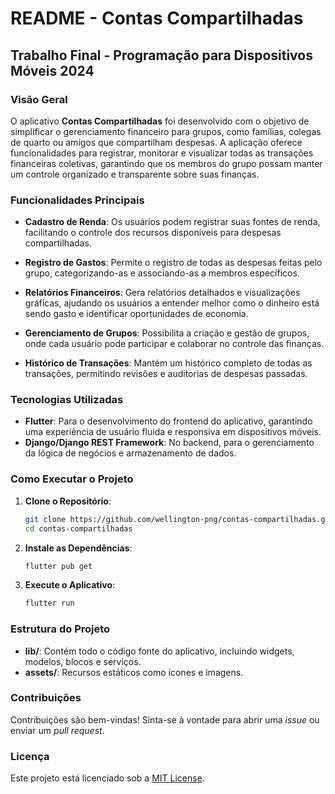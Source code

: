 # README - Contas Compartilhadas

## Trabalho Final - Programação para Dispositivos Móveis 2024

### Visão Geral
O aplicativo **Contas Compartilhadas** foi desenvolvido com o objetivo de simplificar o gerenciamento financeiro para grupos, como famílias, colegas de quarto ou amigos que compartilham despesas. A aplicação oferece funcionalidades para registrar, monitorar e visualizar todas as transações financeiras coletivas, garantindo que os membros do grupo possam manter um controle organizado e transparente sobre suas finanças.

### Funcionalidades Principais
- **Cadastro de Renda**: Os usuários podem registrar suas fontes de renda, facilitando o controle dos recursos disponíveis para despesas compartilhadas.
  
- **Registro de Gastos**: Permite o registro de todas as despesas feitas pelo grupo, categorizando-as e associando-as a membros específicos.

- **Relatórios Financeiros**: Gera relatórios detalhados e visualizações gráficas, ajudando os usuários a entender melhor como o dinheiro está sendo gasto e identificar oportunidades de economia.

- **Gerenciamento de Grupos**: Possibilita a criação e gestão de grupos, onde cada usuário pode participar e colaborar no controle das finanças.

- **Histórico de Transações**: Mantém um histórico completo de todas as transações, permitindo revisões e auditorias de despesas passadas.

### Tecnologias Utilizadas
- **Flutter**: Para o desenvolvimento do frontend do aplicativo, garantindo uma experiência de usuário fluida e responsiva em dispositivos móveis.
- **Django/Django REST Framework**: No backend, para o gerenciamento da lógica de negócios e armazenamento de dados.


### Como Executar o Projeto
1. **Clone o Repositório**:
    ```bash
    git clone https://github.com/wellington-png/contas-compartilhadas.git
    cd contas-compartilhadas
    ```

2. **Instale as Dependências**:
    ```bash
    flutter pub get
    ```

3. **Execute o Aplicativo**:
    ```bash
    flutter run
    ```

### Estrutura do Projeto
- **lib/**: Contém todo o código fonte do aplicativo, incluindo widgets, modelos, blocos e serviços.
- **assets/**: Recursos estáticos como ícones e imagens.


### Contribuições
Contribuições são bem-vindas! Sinta-se à vontade para abrir uma _issue_ ou enviar um _pull request_.

### Licença
Este projeto está licenciado sob a [MIT License](LICENSE).

